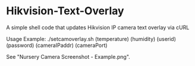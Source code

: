 # Hikvision-Text-Overlay
A simple shell code that updates Hikvision IP camera text overlay via cURL

Usage Example:
./setcamoverlay.sh (temperature) (humidity) (userid) (password) (cameraIPaddr) (cameraPort)

See "Nursery Camera Screenshot - Example.png".
